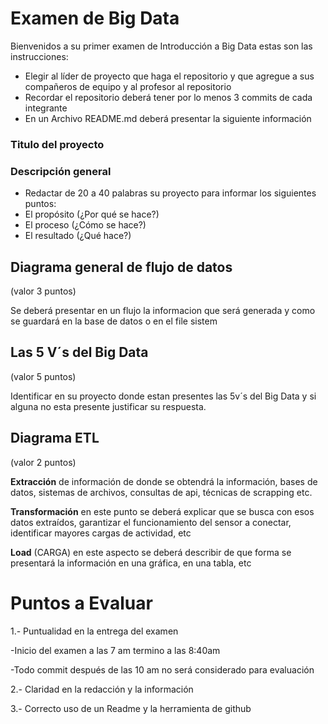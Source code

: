# Examen de Big Data

Bienvenidos a su primer examen de Introducción a Big Data estas son las instrucciones:

  - Elegir al líder de proyecto que haga el repositorio y que agregue a sus compañeros de equipo y al profesor al repositorio
  - Recordar el repositorio deberá tener por lo menos 3 commits de cada integrante
  - En un Archivo README.md deberá presentar la siguiente información

### Titulo del proyecto
###  Descripción general 
  - Redactar de 20 a 40 palabras su proyecto para informar los siguientes puntos:
  - El propósito (¿Por qué se hace?)
  - El proceso (¿Cómo se hace?)
  - El resultado (¿Qué hace?)

## Diagrama general de flujo de datos
(valor 3 puntos)

Se deberá presentar en un flujo la informacion que será generada y como se guardará en la base de datos o en el file sistem


## Las 5 V´s del Big Data
(valor 5 puntos)

Identificar en su proyecto donde estan presentes las 5v´s del Big Data y si alguna no esta presente justificar su respuesta.

## Diagrama ETL 
(valor 2 puntos)

**Extracción** de información de donde se obtendrá la información, bases de datos, sistemas de archivos, consultas de api, técnicas de scrapping etc.

**Transformación** en este punto se deberá explicar que se busca con esos datos extraídos, garantizar el funcionamiento del sensor a conectar, identificar mayores cargas de actividad, etc

**Load** (CARGA) en este aspecto se deberá describir de que forma se presentará la información en una gráfica, en una tabla, etc


# Puntos a Evaluar 

1.- Puntualidad en la entrega del examen

  -Inicio del examen a las 7 am termino a las 8:40am 
    
  -Todo commit después de las 10 am no será considerado para evaluación 
  
2.- Claridad en la redacción y la información

3.- Correcto uso de un Readme y la herramienta de github
